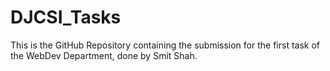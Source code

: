 # DJCSI_Tasks

This is the GitHub Repository containing the submission for the first task of the WebDev Department, done by Smit Shah.
